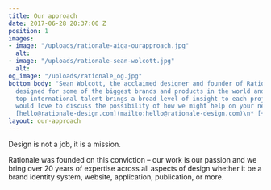 ```yaml
---
title: Our approach
date: 2017-06-28 20:37:00 Z
position: 1
images:
- image: "/uploads/rationale-aiga-ourapproach.jpg"
  alt: 
- image: "/uploads/rationale-sean-wolcott.jpg"
  alt: 
og_image: "/uploads/rationale_og.jpg"
bottom_body: "Sean Wolcott, the acclaimed designer and founder of Rationale has previously
  designed for some of the biggest brands and products in the world and his team of
  top international talent brings a broad level of insight to each project. \n\nWe
  would love to discuss the possibility of how we might help on your next project.\n\n*
  [hello@rationale-design.com](mailto:hello@rationale-design.com)\n* [+1 415/742 9116](tel:+1415749116)"
layout: our-approach
---
```


Design is not a job, it is a mission.

Rationale was founded on this conviction – our work is our passion and we bring over 20 years of expertise across all aspects of design whether it be a brand identity system, website, application, publication, or more.
